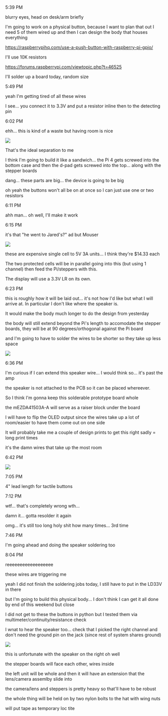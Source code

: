 5:39 PM

blurry eyes, head on desk/arm briefly

I'm going to work on a physical button, because I want to plan that out I need 5 of them wired up and then I can design the body that houses everything

https://raspberrypihq.com/use-a-push-button-with-raspberry-pi-gpio/

I'll use 10K resistors

https://forums.raspberrypi.com/viewtopic.php?t=46525

I'll solder up a board today, random size

5:49 PM

yeah I'm getting tired of all these wires

I see... you connect it to 3.3V and put a resistor inline then to the detecting pin

6:02 PM

ehh... this is kind of a waste but having room is nice

<img src="../images/waste.JPG"/>

That's the ideal separation to me

I think I'm going to build it like a sandwich... the Pi 4 gets screwed into the bottom case and then the d-pad gets screwed into the top... along with the stepper boards

dang... these parts are big... the device is going to be big

oh yeah the buttons won't all be on at once so I can just use one or two resistors

6:11 PM

ahh man... oh well, I'll make it work

6:15 PM

it's that "he went to Jared's?" ad but Mouser

<img src="../images/step-up.JPG"/>

these are expensive single cell to 5V 3A units... I think they're $14.33 each

The two protected cells will be in parallel going into this (but using 1 channel) then feed the Pi/steppers with this.

The display will use a 3.3V LR on its own.

6:23 PM

this is roughly how it will be laid out... it's not how I'd like but what I will arrive at. In particular I don't like where the speaker is.



It would make the body much longer to do the design from yesterday

the body will still extend beyond the Pi's length to accomodate the stepper boards, they will be at 90 degrees/orthogonal against the Pi board

and I'm going to have to solder the wires to be shorter so they take up less space

<img src="../images/parts-layout.JPG"/>

6:36 PM

I'm curious if I can extend this speaker wire... I would think so... it's past the amp

the speaker is not attached to the PCB so it can be placed whereever.

So I think I'm gonna keep this solderable prototype board whole

the mEZDA41503A-A will serve as a raiser block under the board

I will have to flip the OLED output since the wires take up a lot of room/easier to have them come out on one side

It will probably take me a couple of design prints to get this right sadly = long print times

it's the damn wires that take up the most room

6:42 PM

<img src="../images/dpad-board.JPG"/>

7:05 PM

4" lead length for tactile buttons

7:12 PM

wtf... that's completely wrong wth...

damn it... gotta resolder it again

omg... it's still too long holy shit how many times... 3rd time

7:46 PM

I'm going ahead and doing the speaker soldering too

8:04 PM

reeeeeeeeeeeeeeeeee

these wires are triggering me

yeah I did not finish the soldering jobs today, I still have to put in the LD33V in there

but I'm going to build this physical body... I don't think I can get it all done by end of this weekend but close

I did not get to these the buttons in python but I tested them via multimeter/continuity/resistance check

I wnat to hear the speaker too... check that I picked the right channel and don't need the ground pin on the jack (since rest of system shares ground)

<img src="../images/dpad-and-parts.jpg"/>

this is unfortunate with the speaker on the right oh well

the stepper boards will face each other, wires inside

the left unit will be whole and then it will have an extension that the lens/camera assemlby slide into

the camera/lens and steppers is pretty heavy so that'll have to be robust

the whole thing will be held on by two nylon bolts to the hat with wing nuts

will put tape as temporary loc tite

